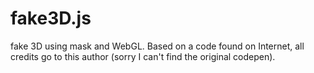 # fake3D.js
fake 3D using mask and WebGL. Based on a code found on Internet, all credits go to this author (sorry I can't find the original codepen).
